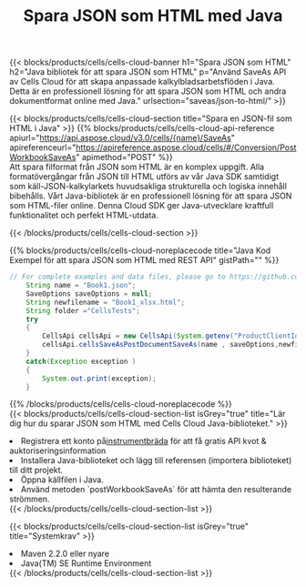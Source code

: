 ﻿---
title:  Spara JSON som HTML med Java
description:  Använder Aspose.Cells Cloud SDK for Java för att spara fil i JSON-format som fil i HTML-format.
kwords: Excel, Save JSON as HTML, REST, Java
howto: How to save JSON as HTML using Aspose.Cells Cloud Java library.
---
{{< blocks/products/cells/cells-cloud-banner h1="Spara JSON som HTML" h2="Java bibliotek för att spara JSON som HTML" p="Använd SaveAs API av Cells Cloud för att skapa anpassade kalkylbladsarbetsflöden i Java. Detta är en professionell lösning för att spara JSON som HTML och andra dokumentformat online med Java." urlsection="saveas/json-to-html/" >}}

{{< blocks/products/cells/cells-cloud-section title="Spara en JSON-fil som HTML i Java" >}}
{{% blocks/products/cells/cells-cloud-api-reference apiurl="https://api.aspose.cloud/v3.0/cells/{name}/SaveAs" apireferenceurl="https://apireference.aspose.cloud/cells/#/Conversion/PostWorkbookSaveAs" apimethod="POST" %}}
<br/>
Att spara filformat från JSON som HTML är en komplex uppgift. Alla formatövergångar från JSON till HTML utförs av vår Java SDK samtidigt som käll-JSON-kalkylarkets huvudsakliga strukturella och logiska innehåll bibehålls. Vårt Java-bibliotek är en professionell lösning för att spara JSON som HTML-filer online. Denna Cloud SDK ger Java-utvecklare kraftfull funktionalitet och perfekt HTML-utdata.

{{< /blocks/products/cells/cells-cloud-section >}}

{{% blocks/products/cells/cells-cloud-noreplacecode title="Java Kod Exempel för att spara JSON som HTML med REST API" gistPath="" %}}
  
```java
// For complete examples and data files, please go to https://github.com/aspose-cells-cloud/aspose-cells-cloud-java/
    String name = "Book1.json";
    SaveOptions saveOptions = null;
    String newfilename = "Book1_xlsx.html";
    String folder ="CellsTests";
    try 
    {
        CellsApi cellsApi = new CellsApi(System.getenv("ProductClientId"), System.getenv("ProductClientSecret"));
        cellsApi.cellsSaveAsPostDocumentSaveAs(name , saveOptions,newfilename,false,false,folder,null,null,null,true);                       
    }
    catch(Exception exception )
    {
        System.out.print(exception);
    }
```
  
{{% /blocks/products/cells/cells-cloud-noreplacecode %}}
<br/>
{{< blocks/products/cells/cells-cloud-section-list isGrey="true" title="Lär dig hur du sparar JSON som HTML med Cells Cloud Java-biblioteket." >}}
<li> Registrera ett konto på<a href="https://dashboard.aspose.cloud/">instrumentbräda</a> för att få gratis API kvot & auktoriseringsinformation</li>
<li>Installera Java-biblioteket och lägg till referensen (importera biblioteket) till ditt projekt.</li>
<li>Öppna källfilen i Java.</li>
<li>Använd metoden `postWorkbookSaveAs` för att hämta den resulterande strömmen.</li>
{{< /blocks/products/cells/cells-cloud-section-list >}}

{{< blocks/products/cells/cells-cloud-section-list isGrey="true" title="Systemkrav" >}}
<li>Maven 2.2.0 eller nyare</li>
<li>Java(TM) SE Runtime Environment</li>
{{< /blocks/products/cells/cells-cloud-section-list >}}
